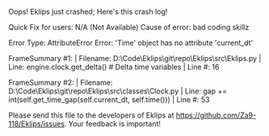 Oops! Eklips just crashed;
Here's this crash log!

Quick Fix for users: N/A (Not Available)
Cause of error: bad coding skillz

Error Type: AttributeError
Error: 'Time' object has no attribute 'current_dt'

FrameSummary #1:
  | Filename: D:\Code\Eklips\git\repo\Eklips\src\Eklips.py
  | Line: engine.clock.get_delta() # Delta time variables
  | Line #: 16

FrameSummary #2:
  | Filename: D:\Code\Eklips\git\repo\Eklips\src\classes\Clock.py
  | Line: gap             += int(self.get_time_gap(self.current_dt, self.time()))
  | Line #: 53


Please send this file to the developers of Eklips at https://github.com/Za9-118/Eklips/issues. 
Your feedback is important!